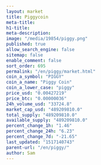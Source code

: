 ```yaml
---
layout: market
title: Piggycoin
meta-title: 
h1-title: 
meta-description: 
image: "/media/19854/piggy.png"
published: true
allow_search_engine: false
sitemap: false
enable_comment: false
sort_order: 695
permalink: "/en/piggy/market.html"
coin_a_symbol: "PIGGY"
coin_a_name: "Piggy Coin"
coin_a_lower_case: "piggy"
price_usd: "0.00427219"
price_btc: "0.00000036"
24h_volume_usd: "33724.8"
market_cap_usd: "489209810.0"
total_supply: "489209810.0"
available_supply: "489209810.0"
percent_change_1h: "1.46"
percent_change_24h: "6.23"
percent_change_7d: "-21.65"
last_updated: "1517140743"
parent-url: "/en/piggy/"
author: Sam
---
```


